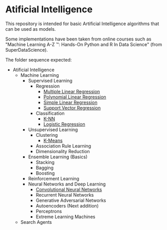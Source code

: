 # Atificial Intelligence

This repository is intended for basic Artificial Intelligence algorithms that can be used as models.

Some implementations have been taken from online courses such as "Machine Learning A-Z ™: Hands-On Python and R In Data Science" (from SuperDataScience).

The folder sequence expected:
  - Atificial Intelligence
    - Machine Learning
       - Supervised Learning
          - Regression
            - [Multiple Linear Regression](https://github.com/GabrielMotaBLima/Artificial_Intelligence/tree/master/Machine%20Learning/Supervised%20Learning/Regression/Multiple%20Linear%20Regression)
            - [Polynomial Linear Regression](https://github.com/GabrielMotaBLima/Artificial_Intelligence/tree/master/Machine%20Learning/Supervised%20Learning/Regression/Polynomial%20Linear%20Regression)
            - [Simple Linear Regression](https://github.com/GabrielMotaBLima/Artificial_Intelligence/tree/master/Machine%20Learning/Supervised%20Learning/Regression/Simple%20Linear%20Regression)
            - [Support Vector Regression](https://github.com/GabrielMotaBLima/Artificial_Intelligence/tree/master/Machine%20Learning/Supervised%20Learning/Regression/Support%20Vector%20Regression)
          - Classification
            - [K-NN](https://github.com/GabrielMotaBLima/Basic_AI_Templates/tree/master/Machine%20Learning/Supervised%20Learning/Classification/K-Nearest%20Neighbors)
            - [Logistic Regression](https://github.com/GabrielMotaBLima/Artificial_Intelligence/tree/master/Machine%20Learning/Supervised%20Learning/Classification/Logistic%20Regression)
       - Unsupervised Learning
          - Clustering
            - [K-Means](https://github.com/GabrielMotaBLima/Artificial_Intelligence/tree/master/Machine%20Learning/Unsupervised%20Learning/Clustering/K-Means)
          - Association Rule Learning
          - Dimensionality Reduction
       - Ensemble Learning (Basics)
          - Stacking
          - Bagging
          - Boosting
      - Reinforcement Learning
      - Neural Networks and Deep Learning
        - [Convolutional Neural Networks](https://github.com/GabrielMotaBLima/Artificial_Intelligence/tree/master/Machine%20Learning/Neural%20Networks%20and%20Deep%20Learning/Supervised%20Deep%20Learning/Convolutional%20Neural%20Networks)
        - Recurrent Neural Networks
        - Generative Adversarial Networks
        - Autoencoders (Next addition)
        - Perceptrons
        - Extreme Learning Machines
    - Search Agents
